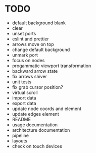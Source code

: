 # TODO


* default background blank
* clear
* unset ports
* eslint and prettier
* arrows move on top
* change default background
* unmark port
* focus on nodes
* progammatic viewport transformation
* backward arrow state
* fix arrows shiver
* unit tests
* fix grab cursor position?
* virtual scroll
* import data
* export data
* update node coords and element
* update edges element
* README
* usage documentation
* architecture documentation
* pipeline
* layouts
* check on touch devices
